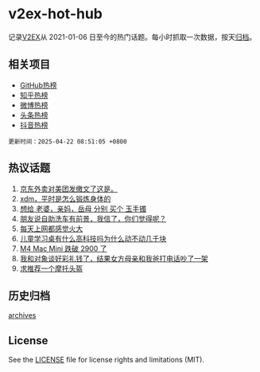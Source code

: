 # v2ex-hot-hub

 记录[V2EX](https://www.v2ex.com/)从 2021-01-06 日至今的热门话题。每小时抓取一次数据，按天[归档](archives)。
 
 ## 相关项目

- [GitHub热榜](https://github.com/lonnyzhang423/github-hot-hub)
- [知乎热榜](https://github.com/lonnyzhang423/zhihu-hot-hub)
- [微博热榜](https://github.com/lonnyzhang423/weibo-hot-hub)
- [头条热榜](https://github.com/lonnyzhang423/toutiao-hot-hub)
- [抖音热榜](https://github.com/lonnyzhang423/douyin-hot-hub)


 `更新时间：2025-04-22 08:51:05 +0800`

## 热议话题

1. [京东外卖对美团发缴文了这是。](https://www.v2ex.com/t/1126890)
1. [xdm，平时是怎么锻炼身体的](https://www.v2ex.com/t/1126889)
1. [想给 老婆，亲妈，岳母 分别 买个 玉手镯](https://www.v2ex.com/t/1126942)
1. [朋友说自助洗车有前景，我信了，你们觉得呢？](https://www.v2ex.com/t/1127028)
1. [每天上网都感觉火大](https://www.v2ex.com/t/1126905)
1. [儿童学习桌有什么高科技吗为什么动不动几千块](https://www.v2ex.com/t/1126898)
1. [M4 Mac Mini 跌破 2900 了](https://www.v2ex.com/t/1126938)
1. [我和对象谈好彩礼钱了，结果女方母亲和我爸打电话吵了一架](https://www.v2ex.com/t/1127130)
1. [求推荐一个摩托头盔](https://www.v2ex.com/t/1126919)

## 历史归档

[archives](archives)

## License

See the [LICENSE](LICENSE) file for license rights and limitations (MIT).
